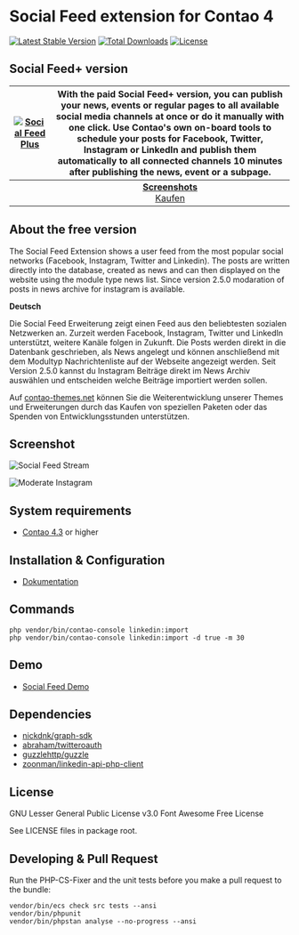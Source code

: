 Social Feed extension for Contao 4
============================================================

[![Latest Stable Version](https://poser.pugx.org/pdir/social-feed-bundle/v/stable)](https://packagist.org/packages/pdir/social-feed-bundle)
[![Total Downloads](https://poser.pugx.org/pdir/social-feed-bundle/downloads)](https://packagist.org/packages/pdir/social-feed-bundle)
[![License](https://poser.pugx.org/pdir/social-feed-bundle/license)](https://packagist.org/packages/pdir/social-feed-bundle)

Social Feed+ version
-------------------------

| [![Social Feed Plus](https://pdir.de/assets/images/f/pdir_icon_socialfeed_plus-0c93e4f1.svg)](https://pdir.de/socialfeed+) | With the paid Social Feed+ version, you can publish your news, events or regular pages to all available social media channels at once or do it manually with one click. Use Contao's own on-board tools to schedule your posts for Facebook, Twitter, Instagram or LinkedIn and publish them automatically to all connected channels 10 minutes after publishing the news, event or a subpage. |
|:--------------------------------------------------------------------------------------------------------------------------:|:----------------------------------------------------------------------------------------------------------------------------------------------------------------------------------------------------------------------------------------------------------------------------------------------------------------------------------------------------------------------------------------------:|
|                                                                                                                            |                                                                                                                                          [**Screenshots**](https://pdir.de/socialfeed+#screenshots) <br> [Kaufen](https://pdir.de/socialfeed+#buy)                                                                                                                                             |

About the free version
-----

The Social Feed Extension shows a user feed from the most popular social
networks (Facebook, Instagram, Twitter and Linkedin). The posts are written directly
into the database, created as news and can then displayed on the website
using the module type news list. Since version 2.5.0 modaration of posts
in news archive for instagram is available.

**Deutsch**

Die Social Feed Erweiterung zeigt einen Feed aus den beliebtesten sozialen
Netzwerken an. Zurzeit werden Facebook, Instagram, Twitter und LinkedIn unterstützt,
weitere Kanäle folgen in Zukunft. Die Posts werden direkt in die Datenbank
geschrieben, als News angelegt und können anschließend mit dem Modultyp
Nachrichtenliste auf der Webseite angezeigt werden. Seit Version 2.5.0
kannst du Instagram Beiträge direkt im News Archiv auswählen und entscheiden
welche Beiträge importiert werden sollen.


Auf [contao-themes.net](https://contao-themes.net/sponsoring.html?isorc=3) können Sie die Weiterentwicklung unserer Themes und Erweiterungen durch das Kaufen von speziellen Paketen oder das Spenden von Entwicklungsstunden unterstützen.


Screenshot
-----------
![Social Feed Stream](https://pdir.de/files/pdir/01_inhalte/social_feed_demo.png "Social Feed Stream Example")

![Moderate Instagram](https://pdir.de/files/pdir/01_inhalte/moderiere-instagram-im-backend.png "Moderate Instagram Example")

System requirements
-------------------

* [Contao 4.3](https://github.com/contao/contao-bundle) or higher

Installation & Configuration
----------------------------
* [Dokumentation](https://pdir.de/docs/de/contao/extensions/socialfeed/)

Commands
----------------------------

    php vendor/bin/contao-console linkedin:import
    php vendor/bin/contao-console linkedin:import -d true -m 30


Demo
----------------------------
* [Social Feed Demo](https://demo.pdir.de/social-feed.html)

Dependencies
------------

- [nickdnk/graph-sdk](https://github.com/nickdnk/php-graph-sdk)
- [abraham/twitteroauth](https://github.com/abraham/twitteroauth)
- [guzzlehttp/guzzle](https://github.com/guzzle/guzzle)
- [zoonman/linkedin-api-php-client](https://github.com/zoonman/linkedin-api-php-client)

License
-------
GNU Lesser General Public License v3.0
Font Awesome Free License

See LICENSE files in package root.

Developing & Pull Request
-------

Run the PHP-CS-Fixer and the unit tests before you make a pull request to the bundle:

    vendor/bin/ecs check src tests --ansi
    vendor/bin/phpunit
    vendor/bin/phpstan analyse --no-progress --ansi
